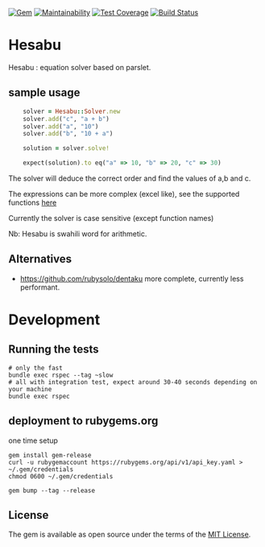 [![Gem](https://img.shields.io/gem/v/hesabu.svg)](https://rubygems.org/gems/hesabu)
[![Maintainability](https://api.codeclimate.com/v1/badges/f2643a76ea031525ed1f/maintainability)](https://codeclimate.com/github/BLSQ/hesabu/maintainability)
[![Test Coverage](https://api.codeclimate.com/v1/badges/f2643a76ea031525ed1f/test_coverage)](https://codeclimate.com/github/BLSQ/hesabu/test_coverage)
[![Build Status](https://travis-ci.org/BLSQ/hesabu.svg?branch=master)](https://travis-ci.org/BLSQ/hesabu)

# Hesabu

Hesabu : equation solver based on parslet.

## sample usage
```ruby
    solver = Hesabu::Solver.new
    solver.add("c", "a + b")
    solver.add("a", "10")
    solver.add("b", "10 + a")

    solution = solver.solve!

    expect(solution).to eq("a" => 10, "b" => 20, "c" => 30)
```

The solver will deduce the correct order and find the values of a,b and c.

The expressions can be more complex (excel like), see the supported functions [here](https://github.com/BLSQ/hesabu/blob/master/lib/hesabu/types/fun_call.rb#L87)

Currently the solver is case sensitive (except function names)

Nb: Hesabu is swahili word for arithmetic.

## Alternatives

* https://github.com/rubysolo/dentaku more complete, currently less performant.


# Development

## Running the tests

```
# only the fast
bundle exec rspec --tag ~slow
# all with integration test, expect around 30-40 seconds depending on your machine
bundle exec rspec
```

## deployment to rubygems.org

one time setup

```
gem install gem-release
curl -u rubygemaccount https://rubygems.org/api/v1/api_key.yaml > ~/.gem/credentials
chmod 0600 ~/.gem/credentials

```


```
gem bump --tag --release
```


## License

The gem is available as open source under the terms of the [MIT License](https://opensource.org/licenses/MIT).
